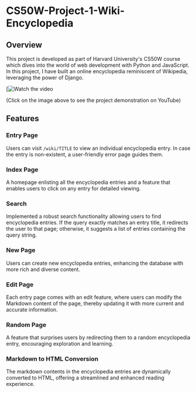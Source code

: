 # CS50W-Project-1-Wiki-Encyclopedia

## Overview

This project is developed as part of Harvard University's CS50W course which dives into the world of web development with Python and JavaScript. In this project, I have built an online encyclopedia reminiscent of Wikipedia, leveraging the power of Django.

[![Watch the video](https://youtu.be/HvNuI6ut0Cs)

(Click on the image above to see the project demonstration on YouTube)

## Features

### Entry Page
Users can visit `/wiki/TITLE` to view an individual encyclopedia entry. In case the entry is non-existent, a user-friendly error page guides them.

### Index Page
A homepage enlisting all the encyclopedia entries and a feature that enables users to click on any entry for detailed viewing.

### Search
Implemented a robust search functionality allowing users to find encyclopedia entries. If the query exactly matches an entry title, it redirects the user to that page; otherwise, it suggests a list of entries containing the query string.

### New Page
Users can create new encyclopedia entries, enhancing the database with more rich and diverse content.

### Edit Page
Each entry page comes with an edit feature, where users can modify the Markdown content of the page, thereby updating it with more current and accurate information.

### Random Page
A feature that surprises users by redirecting them to a random encyclopedia entry, encouraging exploration and learning.

### Markdown to HTML Conversion
The markdown contents in the encyclopedia entries are dynamically converted to HTML, offering a streamlined and enhanced reading experience.
